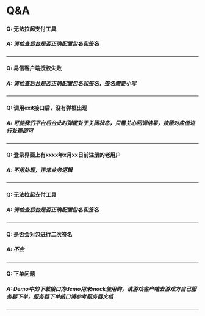 # Q&A

#### Q: 无法拉起支付工具
##### A: 请检查后台是否正确配置包名和签名
-----
#### Q: 易信客户端授权失败
##### A: 请检查后台是否正确配置包名和签名，签名需要小写
-----
#### Q: 调用exit接口后，没有弹框出现
##### A: 可能我们平台后台此时弹窗处于关闭状态，只需关心回调结果，按照对应值进行处理即可
-----
#### Q: 登录界面上有xxxx年x月xx日前注册的老用户
##### A: 不用处理，正常业务逻辑
-----
#### Q: 无法拉起支付工具
##### A: 请检查后台是否正确配置包名和签名
-----
#### Q: 是否会对包进行二次签名
##### A: 不会
-----
#### Q: 下单问题
##### A: Demo中的下载接口为demo用来mock使用的，请游戏客户端去游戏方自己服务器下单，服务器下单接口请参考服务器文档
-----
